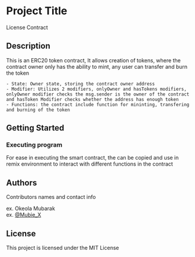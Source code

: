 # Project Title

License Contract

## Description

This is an ERC20 token contract, It allows creation of tokens, where the contract owner only has the ability to mint, any user can transfer and burn the token

    - State: Owner state, storing the contract owner address
    - Modifier: Utilizes 2 modifiers, onlyOwner and hasTokens modifiers, onlyOwner modifier checks the msg.sender is the owner of the contract and hasToken Modifier checks whether the address has enough token
    - Functions: the contract include function for mininting, transfering and burning of the token


## Getting Started

### Executing program
For ease in executing the smart contract, 
the can be copied and use in remix environment to 
interact with different functions in the contract

## Authors

Contributors names and contact info

ex. Okeola Mubarak  
ex. [@Mubie_X](https://twitter.com/mubie_X)


## License

This project is licensed under the MIT License 


